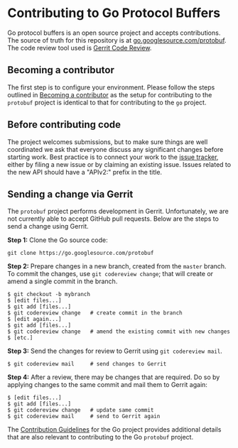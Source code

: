 # Contributing to Go Protocol Buffers

Go protocol buffers is an open source project and accepts contributions.
The source of truth for this repository is at
[go.googlesource.com/protobuf](https://go.googlesource.com/protobuf).
The code review tool used is
[Gerrit Code Review](https://www.gerritcodereview.com/).


## Becoming a contributor

The first step is to configure your environment.
Please follow the steps outlined in
[Becoming a contributor](https://golang.org/doc/contribute.html#contributor)
as the setup for contributing to the `protobuf` project is identical
to that for contributing to the `go` project.


## Before contributing code

The project welcomes submissions, but to make sure things are well coordinated
we ask that everyone discuss any significant changes before starting work.
Best practice is to connect your work to the
[issue tracker](https://github.com/golang/protobuf/issues),
either by filing a new issue or by claiming an existing issue.
Issues related to the new API should have a "APIv2:" prefix in the title.


## Sending a change via Gerrit

The `protobuf` project performs development in Gerrit.
Unfortunately, we are not currently able to accept GitHub pull requests.
Below are the steps to send a change using Gerrit.


**Step 1:** Clone the Go source code:
```
git clone https://go.googlesource.com/protobuf
```

**Step 2:** Prepare changes in a new branch, created from the `master` branch.
To commit the changes, use `git codereview change`;
that will create or amend a single commit in the branch.

```
$ git checkout -b mybranch
$ [edit files...]
$ git add [files...]
$ git codereview change   # create commit in the branch
$ [edit again...]
$ git add [files...]
$ git codereview change   # amend the existing commit with new changes
$ [etc.]
```

**Step 3:** Send the changes for review to Gerrit using `git codereview mail`.
```
$ git codereview mail     # send changes to Gerrit
```

**Step 4:** After a review, there may be changes that are required.
Do so by applying changes to the same commit and mail them to Gerrit again:
```
$ [edit files...]
$ git add [files...]
$ git codereview change   # update same commit
$ git codereview mail     # send to Gerrit again
```

The [Contribution Guidelines](https://golang.org/doc/contribute.html) for the
Go project provides additional details that are also relevant to
contributing to the Go `protobuf` project.
